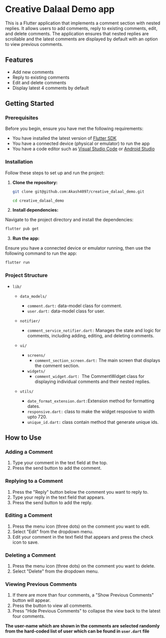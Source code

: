 # Creative Dalaal Demo app

This is a Flutter application that implements a comment section with nested replies. It allows users to add comments, reply to existing comments, edit, and delete comments. The application ensures that nested replies are scrollable and the latest comments are displayed by default with an option to view previous comments.

## Features

- Add new comments
- Reply to existing comments
- Edit and delete comments
- Display latest 4 comments by default

## Getting Started

### Prerequisites

Before you begin, ensure you have met the following requirements:

- You have installed the latest version of [Flutter SDK](https://flutter.dev/docs/get-started/install)
- You have a connected device (physical or emulator) to run the app
- You have a code editor such as [Visual Studio Code](https://code.visualstudio.com/) or [Android Studio](https://developer.android.com/studio)

### Installation

Follow these steps to set up and run the project:

1. **Clone the repository:**

   ```bash
   git clone git@github.com:Akash4097/creative_dalaal_demo.git

   cd creative_dalaal_demo

2. **Install dependencies:**

Navigate to the project directory and install the dependencies:

```bash
flutter pub get
```

3. **Run the app:**

Ensure you have a connected device or emulator running, then use the following command to run the app:

```bash
flutter run
```


### Project Structure


 * `lib/`

   * `data_models/`

     * `comment.dart:` data-model class for comment.
     * `user.dart:` data-model class for user. 
   *  `notifier/`
      * `comment_service_notifier.dart:` Manages the state and logic for comments, including adding, editing, and deleting comments.
   * `ui/`
     * `screens/`
        * `comment_section_screen.dart:`  The main screen that displays the comment section.
     * `widgets/`
        * `comment_widget.dart: `The CommentWidget class for displaying individual comments and their nested replies.
   * `utils/`
        * `date_format_extension.dart:`Extension method for formatting dates.
        * `responsive.dart:` class to make the widget resposive to width upto 720.
        * `unique_id.dart:` class contain method that generate unique ids.



## How to Use

### Adding a Comment
1. Type your comment in the text field at the top.
2. Press the send button to add the comment.

### Replying to a Comment
1. Press the "Reply" button below the comment you want to reply to.
2. Type your reply in the text field that appears.
3. Press the send button to add the reply.

### Editing a Comment
1. Press the menu icon (three dots) on the comment you want to edit.
2. Select "Edit" from the dropdown menu.
3. Edit your comment in the text field that appears and press the check icon to save.

### Deleting a Comment
1. Press the menu icon (three dots) on the comment you want to delete.
2. Select "Delete" from the dropdown menu.

### Viewing Previous Comments
1. If there are more than four comments, a "Show Previous Comments" button will appear.
2. Press the button to view all comments.
3. Press "Hide Previous Comments" to collapse the view back to the latest four comments.

**The user-name which are shown in the comments are selected randomly from the hard-coded list of user which can be found in `user.dart` file**